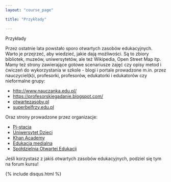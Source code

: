```yaml
---
layout: "course_page"

title: "Przykłady"

---
```


<div class="text-center screen-title">
Przykłady
</div>

<div class="screen-content">
  <p>
  Przez ostatnie lata powstało sporo otwartych zasobów edukacyjnych. Warto je przejrzeć, aby wiedzieć, jakie dają możliwości. Są to zbiory bibliotek, muzeów, uniwersytetów, ale też Wikipedia, Open Street Map itp. 
Mamy też strony zawierające gotowe scenariusze zajęć czy opisy metod i ćwiczeń do wykorzystania w szkole - blogi i portale prowadzone m.in. przez nauczyciel(k)i, profesorki, profesorów, edukatorki i edukatorów czy nieformalne grupy:   
 <ul>
<li class="bullet"><a class="content-link" target="_blank" href="http://www.nauczanka.edu.pl/">http://www.nauczanka.edu.pl/</a></li>
<li class="bullet"><a class="content-link" target="_blank" href="https://profesorskiegadanie.blogspot.com/">https://profesorskiegadanie.blogspot.com/</a></li>
<li class="bullet"><a class="content-link" target="_blank" href="https://otwartezasoby.pl/">otwartezasoby.pl</a></li>
<li class="bullet"><a class="content-link" target="_blank" href="http://www.superbelfrzy.edu.pl/">superbelfrzy.edu.pl</a></li>
 </ul> 
  </p>
<p>
Oraz strony prowadzone przez organizacje:
<ul>
<li class="bullet"><a class="content-link" target="_blank" href="http://pistacja.tv/">Pi-stacja</a></li>
<li class="bullet"><a class="content-link" target="_blank" href="https://www.scenariuszelekcji.edu.pl/">Uniwersytet Dzieci</a></li>
<li class="bullet"><a class="content-link" target="_blank" href="https://pl.khanacademy.org/">Khan Academy</a></li>
<li class="bullet"><a class="content-link" target="_blank" href="http://edukacjamedialna.edu.pl/lekcje/">Edukacja medialna</a></li>
<li class="bullet"><a class="content-link" target="_blank" href="https://centrumcyfrowe.pl/spoled/">Spółdzielnia Otwartej Edukacji</a> </li>
 </ul>
</p>

<p>
Jeśli korzystasz z jakiś otwartych zasobów edukacyjnych, podziel się tym na forum kursu!
</p>
</div> 

{% include disqus.html %}
